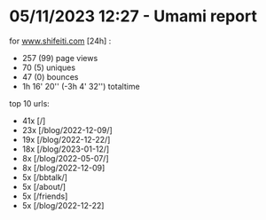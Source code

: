 # 05/11/2023 12:27 - Umami report
for www.shifeiti.com [24h] :

 - 257 (99) page views
 - 70 (5) uniques
 - 47 (0) bounces
 - 1h 16' 20'' (-3h 4' 32'') totaltime


top 10 urls:
 - 41x [/]
 - 23x [/blog/2022-12-09/]
 - 19x [/blog/2022-12-22/]
 - 18x [/blog/2023-01-12/]
 - 8x [/blog/2022-05-07/]
 - 8x [/blog/2022-12-09]
 - 5x [/bbtalk/]
 - 5x [/about/]
 - 5x [/friends]
 - 5x [/blog/2022-12-22]


